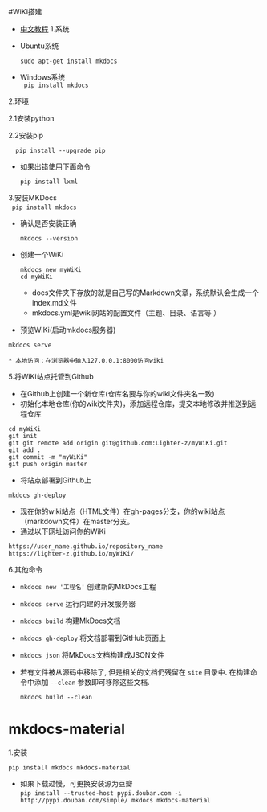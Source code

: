 #WiKi搭建
* [中文教程](https://markdown-docs-zh.readthedocs.io/zh_CN/latest/)
  1.系统
* Ubuntu系统  
   ```
   sudo apt-get install mkdocs
   ```

* Windows系统  
   ` pip install mkdocs`

2.环境  

2.1安装python  

2.2安装pip  

```
  pip install --upgrade pip
```

  * 如果出错使用下面命令  
    ```
    pip install lxml
    ```

3.安装MKDocs  
    ​```
    pip install mkdocs
    ​```

* 确认是否安装正确  
    ```
    mkdocs --version
    ```

* 创建一个WiKi  
    ```
    mkdocs new myWiKi
    cd myWiKi
    ```
    * docs文件夹下存放的就是自己写的Markdown文章，系统默认会生成一个index.md文件  
    * mkdocs.yml是wiki网站的配置文件（主题、目录、语言等  ）  

* 预览WiKi(启动mkdocs服务器)  
```
mkdocs serve
```
    * 本地访问：在浏览器中输入127.0.0.1:8000访问wiki    

5.将WiKi站点托管到Github    

  * 在Github上创建一个新仓库(仓库名要与你的wiki文件夹名一致)  
  * 初始化本地仓库(你的wiki文件夹)，添加远程仓库，提交本地修改并推送到远程仓库    
  ```
  cd myWiKi
  git init
  git git remote add origin git@github.com:Lighter-z/myWiKi.git
  git add .
  git commit -m "myWiKi"
  git push origin master
  ```
  * 将站点部署到Github上  
  ```
  mkdocs gh-deploy
  ```
  *  现在你的wiki站点（HTML文件）在gh-pages分支，你的wiki站点（markdown文件）在master分支。  
  *  通过以下网址访问你的WiKi  
  ```
  https://user_name.github.io/repository_name
  https://lighter-z.github.io/myWiKi/
  ```

6.其他命令

   * `mkdocs new '工程名'` 创建新的MkDocs工程

   * `mkdocs serve` 运行内建的开发服务器

   * `mkdocs build` 构建MkDocs文档

   * `mkdocs gh-deploy` 将文档部署到GitHub页面上

   * `mkdocs json` 将MkDocs文档构建成JSON文件

   * 若有文件被从源码中移除了, 但是相关的文档仍残留在 `site` 目录中. 在构建命令中添加 `--clean` 参数即可移除这些文档.

     ```
     mkdocs build --clean
     ```

# mkdocs-material

1.安装

  `pip install mkdocs mkdocs-material`  

* 如果下载过慢，可更换安装源为豆瓣  
  `pip install --trusted-host pypi.douban.com -i http://pypi.douban.com/simple/ mkdocs mkdocs-material`
